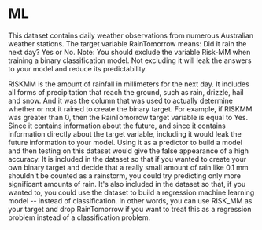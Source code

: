 # ML

This dataset contains daily weather observations from numerous Australian weather stations.
The target variable RainTomorrow means: Did it rain the next day? Yes or No.
Note: You should exclude the variable Risk-MM when training a binary classification model. Not excluding it will leak the answers to your model and reduce its predictability.


RISKMM is the amount of rainfall in millimeters for the next day. It includes all forms of precipitation that reach the ground, such as rain, drizzle, hail and snow. And it was the column that was used to actually determine whether or not it rained to create the binary target. For example, if RISKMM was greater than 0, then the RainTomorrow target variable is equal to Yes.
Since it contains information about the future, and since it contains information directly about the target variable, including it would leak the future information to your model. Using it as a predictor to build a model and then testing on this dataset would give the false appearance of a high accuracy.
It is included in the dataset so that if you wanted to create your own binary target and decide that a really small amount of rain like 0.1 mm shouldn't be counted as a rainstorm, you could try predicting only more significant amounts of rain.
It's also included in the dataset so that, if you wanted to, you could use the dataset to build a regression machine learning model -- instead of classification. In other words, you can use RISK_MM as your target and drop RainTomorrow if you want to treat this as a regression problem instead of a classification problem.

